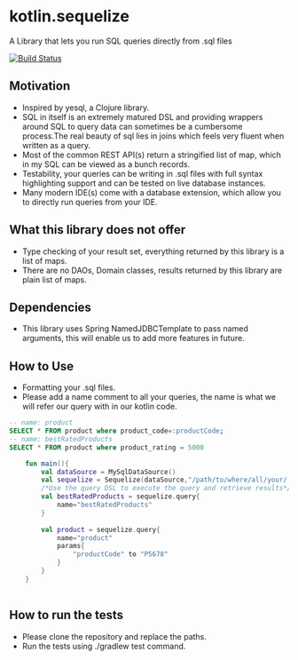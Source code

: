 # kotlin.sequelize 
A Library that lets you run SQL queries directly from .sql files

[![Build Status](https://travis-ci.com/shubhang93/kotlin.sequelize.svg?branch=master)](https://travis-ci.com/shubhang93/kotlin.sequelize)

## Motivation
* Inspired by yesql, a Clojure library.
* SQL in itself is an extremely matured DSL and providing wrappers around SQL to query data can sometimes be a cumbersome process.The real beauty of sql lies in joins which feels very fluent when written as a query.
* Most of the common REST API(s) return a stringified list of map, which in my SQL can be viewed as a bunch records.
* Testability, your queries can be writing in .sql files with full syntax highlighting support and can be tested on live database instances.
* Many modern IDE(s) come with a database extension, which allow you to directly run queries from your IDE.

## What this library does not offer
* Type checking of your result set, everything returned by this library is a list of maps.
* There are no DAOs, Domain classes, results returned by this library are plain list of maps.

## Dependencies
* This library uses Spring NamedJDBCTemplate to pass named arguments, this will enable us to add more features in future.




## How to Use
* Formatting your .sql files.
* Please add a name comment to all your queries, the name is what we will refer our query with in our kotlin code.
```sql
-- name: product
SELECT * FROM product where product_code=:productCode;
-- name: bestRatedProducts
SELECT * FROM product where product_rating = 5000
```

```kotlin
    fun main(){
        val dataSource = MySqlDataSource()
        val sequelize = Sequelize(dataSource,"/path/to/where/all/your/.sql/query/folder")
        /*Use the query DSL to execute the query and retrieve results*/
        val bestRatedProducts = sequelize.query{
            name="bestRatedProducts"
        }
        
        val product = sequelize.query{
            name="product"
            params{
                "productCode" to "P5678"
            }
        }
    }
    
```
## How to run the tests
* Please clone the repository and replace the paths.
* Run the tests using ./gradlew test command.





